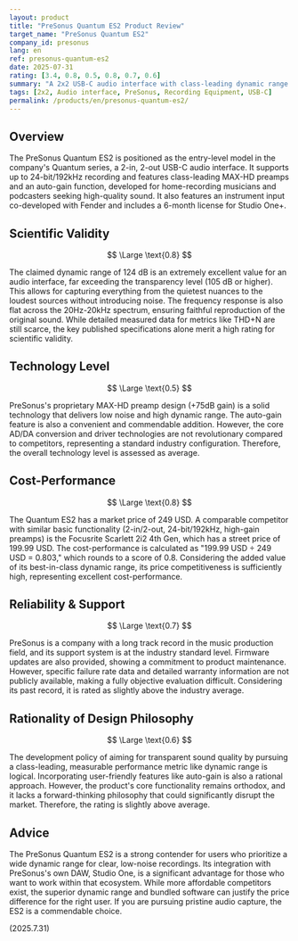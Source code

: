 ```yaml
---
layout: product
title: "PreSonus Quantum ES2 Product Review"
target_name: "PreSonus Quantum ES2"
company_id: presonus
lang: en
ref: presonus-quantum-es2
date: 2025-07-31
rating: [3.4, 0.8, 0.5, 0.8, 0.7, 0.6]
summary: "A 2x2 USB-C audio interface with class-leading dynamic range for superior sound quality, though its feature set is standard."
tags: [2x2, Audio interface, PreSonus, Recording Equipment, USB-C]
permalink: /products/en/presonus-quantum-es2/
---
```

## Overview

The PreSonus Quantum ES2 is positioned as the entry-level model in the company's Quantum series, a 2-in, 2-out USB-C audio interface. It supports up to 24-bit/192kHz recording and features class-leading MAX-HD preamps and an auto-gain function, developed for home-recording musicians and podcasters seeking high-quality sound. It also features an instrument input co-developed with Fender and includes a 6-month license for Studio One+.

## Scientific Validity

$$ \Large \text{0.8} $$

The claimed dynamic range of 124 dB is an extremely excellent value for an audio interface, far exceeding the transparency level (105 dB or higher). This allows for capturing everything from the quietest nuances to the loudest sources without introducing noise. The frequency response is also flat across the 20Hz-20kHz spectrum, ensuring faithful reproduction of the original sound. While detailed measured data for metrics like THD+N are still scarce, the key published specifications alone merit a high rating for scientific validity.

## Technology Level

$$ \Large \text{0.5} $$

PreSonus's proprietary MAX-HD preamp design (+75dB gain) is a solid technology that delivers low noise and high dynamic range. The auto-gain feature is also a convenient and commendable addition. However, the core AD/DA conversion and driver technologies are not revolutionary compared to competitors, representing a standard industry configuration. Therefore, the overall technology level is assessed as average.

## Cost-Performance

$$ \Large \text{0.8} $$

The Quantum ES2 has a market price of 249 USD. A comparable competitor with similar basic functionality (2-in/2-out, 24-bit/192kHz, high-gain preamps) is the Focusrite Scarlett 2i2 4th Gen, which has a street price of 199.99 USD. The cost-performance is calculated as "199.99 USD ÷ 249 USD = 0.803," which rounds to a score of 0.8. Considering the added value of its best-in-class dynamic range, its price competitiveness is sufficiently high, representing excellent cost-performance.

## Reliability & Support

$$ \Large \text{0.7} $$

PreSonus is a company with a long track record in the music production field, and its support system is at the industry standard level. Firmware updates are also provided, showing a commitment to product maintenance. However, specific failure rate data and detailed warranty information are not publicly available, making a fully objective evaluation difficult. Considering its past record, it is rated as slightly above the industry average.

## Rationality of Design Philosophy

$$ \Large \text{0.6} $$

The development policy of aiming for transparent sound quality by pursuing a class-leading, measurable performance metric like dynamic range is logical. Incorporating user-friendly features like auto-gain is also a rational approach. However, the product's core functionality remains orthodox, and it lacks a forward-thinking philosophy that could significantly disrupt the market. Therefore, the rating is slightly above average.

## Advice

The PreSonus Quantum ES2 is a strong contender for users who prioritize a wide dynamic range for clear, low-noise recordings. Its integration with PreSonus's own DAW, Studio One, is a significant advantage for those who want to work within that ecosystem. While more affordable competitors exist, the superior dynamic range and bundled software can justify the price difference for the right user. If you are pursuing pristine audio capture, the ES2 is a commendable choice.

(2025.7.31)
